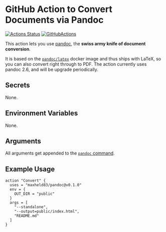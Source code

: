 # GitHub Action to Convert Documents via Pandoc

[![Actions Status](https://wdp9fww0r9.execute-api.us-west-2.amazonaws.com/production/badge/maxheld83/pandoc)](https://github.com/maxheld83/pandoc/actions)
[![GitHubActions](https://img.shields.io/badge/as%20seen%20on%20-GitHubActions-blue.svg)](https://github-actions.netlify.com/pandoc)

This action lets you use [pandoc](https://pandoc.org/), the **swiss army knife of document conversion**.

It is based on the [`pandoc/latex`](https://hub.docker.com/r/pandoc/latex/) docker image and thus ships with LaTeX, so you can also convert right through to PDF.
The action currently uses pandoc 2.6, and will be upgrade periodically. 


## Secrets

None.


## Environment Variables

None.


## Arguments

All arguments get appended to the [`pandoc` command](https://pandoc.org/MANUAL.html).


## Example Usage

```
action "Convert" {
  uses = "maxheld83/pandoc@v0.1.0"
  env = {
    OUT_DIR = "public"
  }
  args = [
    "--standalone",
    "--output=public/index.html",
    "README.md"
  ]
}
```
